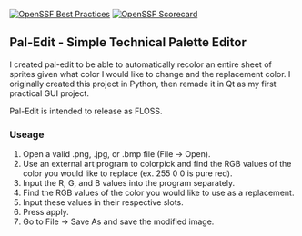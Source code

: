 [![OpenSSF Best Practices](https://www.bestpractices.dev/projects/10211/badge)](https://www.bestpractices.dev/projects/10211)
[![OpenSSF Scorecard](https://api.scorecard.dev/projects/github.com/kajo12864/pal-edit/badge)](https://scorecard.dev/viewer/?uri=github.com/kajo12864/pal-edit)
<h2>Pal-Edit - Simple Technical Palette Editor</h2>
<p>I created pal-edit to be able to automatically recolor an entire sheet of sprites given what color I would like to change and the replacement color. I originally created this project in Python, then remade it in Qt as my first practical GUI project.</p>
<p>Pal-Edit is intended to release as FLOSS.</p>
<h3>Useage</h3>
<ol>
  <li>Open a valid .png, .jpg, or .bmp file (File -> Open).</li>
  <li>Use an external art program to colorpick and find the RGB values of the color you would like to replace (ex. 255 0 0 is pure red).</li>
  <li>Input the R, G, and B values into the program separately.</li>
  <li>Find the RGB values of the color you would like to use as a replacement.</li>
  <li>Input these values in their respective slots.</li>
  <li>Press apply.</li>
  <li>Go to File -> Save As and save the modified image.</li>
</ol>

